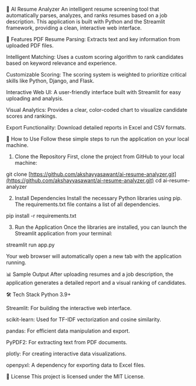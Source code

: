 🤖 AI Resume Analyzer
An intelligent resume screening tool that automatically parses, analyzes, and ranks resumes based on a job description. This application is built with Python and the Streamlit framework, providing a clean, interactive web interface.

🎯 Features
PDF Resume Parsing: Extracts text and key information from uploaded PDF files.

Intelligent Matching: Uses a custom scoring algorithm to rank candidates based on keyword relevance and experience.

Customizable Scoring: The scoring system is weighted to prioritize critical skills like Python, Django, and Flask.

Interactive Web UI: A user-friendly interface built with Streamlit for easy uploading and analysis.

Visual Analytics: Provides a clear, color-coded chart to visualize candidate scores and rankings.

Export Functionality: Download detailed reports in Excel and CSV formats.

🚀 How to Use
Follow these simple steps to run the application on your local machine.

1. Clone the Repository
First, clone the project from GitHub to your local machine:

git clone [https://github.com/akshayyasawant/ai-resume-analyzer.git](https://github.com/akshayyasawant/ai-resume-analyzer.git)
cd ai-resume-analyzer

2. Install Dependencies
Install the necessary Python libraries using pip. The requirements.txt file contains a list of all dependencies.

pip install -r requirements.txt

3. Run the Application
Once the libraries are installed, you can launch the Streamlit application from your terminal:

streamlit run app.py

Your web browser will automatically open a new tab with the application running.

📊 Sample Output
After uploading resumes and a job description, the application generates a detailed report and a visual ranking of candidates.

🛠️ Tech Stack
Python 3.9+

Streamlit: For building the interactive web interface.

scikit-learn: Used for TF-IDF vectorization and cosine similarity.

pandas: For efficient data manipulation and export.

PyPDF2: For extracting text from PDF documents.

plotly: For creating interactive data visualizations.

openpyxl: A dependency for exporting data to Excel files.

📜 License
This project is licensed under the MIT License.
